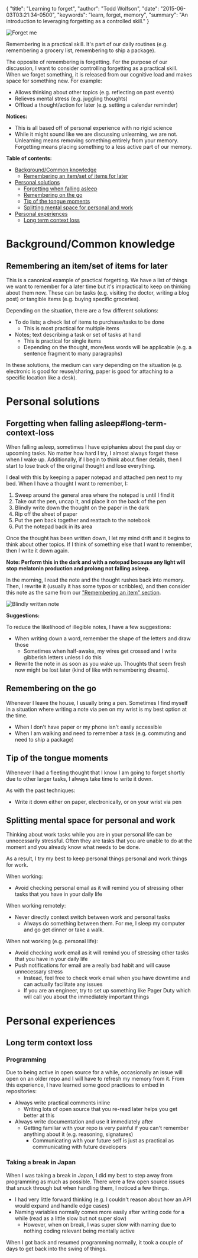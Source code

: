 {
  "title": "Learning to forget",
  "author": "Todd Wolfson",
  "date": "2015-06-03T03:21:34-0500",
  "keywords": "learn, forget, memory",
  "summary": "An introduction to leveraging forgetting as a controlled skill."
}

![Forget me](/public/images/articles/learning-to-forget/forget-me.png)

Remembering is a practical skill. It's part of our daily routines (e.g. remembering a grocery list, remembering to ship a package).

The opposite of remembering is forgetting. For the purpose of our discussion, I want to consider controlling forgetting as a practical skill. When we forget something, it is released from our cognitive load and makes space for something new. For example:

- Allows thinking about other topics (e.g. reflecting on past events)
- Relieves mental stress (e.g. juggling thoughts)
- Offload a thought/action for later (e.g. setting a calendar reminder)

**Notices:**

- This is all based off of personal experience with no rigid science
- While it might sound like we are discussing unlearning, we are not. Unlearning means removing something entirely from your memory. Forgetting means placing something to a less active part of our memory.

**Table of contents:**

- [Background/Common knowledge](#background-common-knowledge)
    - [Remembering an item/set of items for later](#remembering-an-item-set-of-items-for-later)
- [Personal solutions](#personal-solutions)
    - [Forgetting when falling asleep](#forgetting-when-falling-asleep)
    - [Remembering on the go](#remembering-on-the-go)
    - [Tip of the tongue moments](#tip-of-the-tongue-moments)
    - [Splitting mental space for personal and work](#splitting-mental-space-for-personal-and-work)
- [Personal experiences](#personal-experiences)
    - [Long term context loss](#long-term-context-loss)

# Background/Common knowledge
## Remembering an item/set of items for later
This is a canonical example of practical forgetting. We have a list of things we want to remember for a later time but it's impractical to keep on thinking about them now. These can be tasks (e.g. visiting the doctor, writing a blog post) or tangible items (e.g. buying specific groceries).

Depending on the situation, there are a few different solutions:

- To do lists; a check list of items to purchase/tasks to be done
    - This is most practical for multiple items
- Notes; text describing a task or set of tasks at hand
    - This is practical for single items
    - Depending on the thought, more/less words will be applicable (e.g. a sentence fragment to many paragraphs)

In these solutions, the medium can vary depending on the situation (e.g. electronic is good for reuse/sharing, paper is good for attaching to a specific location like a desk).

# Personal solutions
## Forgetting when falling asleep#long-term-context-loss
When falling asleep, sometimes I have epiphanies about the past day or upcoming tasks. No matter how hard I try, I almost always forget these when I wake up. Additionally, if I begin to think about finer details, then I start to lose track of the original thought and lose everything.

I deal with this by keeping a paper notepad and attached pen next to my bed. When I have a thought I want to remember, I:

1. Sweep around the general area where the notepad is until I find it
2. Take out the pen, uncap it, and place it on the back of the pen
3. Blindly write down the thought on the paper in the dark
4. Rip off the sheet of paper
5. Put the pen back together and reattach to the notebook
6. Put the notepad back in its area

Once the thought has been written down, I let my mind drift and it begins to think about other topics. If I think of something else that I want to remember, then I write it down again.

**Note: Perform this in the dark and with a notepad because any light will stop melatonin production and prolong not falling asleep.**

In the morning, I read the note and the thought rushes back into memory. Then, I rewrite it (usually it has some typos or scribbles), and then consider this note as the same from our ["Remembering an item" section][remembering-an-item].

[remembering-an-item]: #remembering-an-item-set-of-items-for-later

![Blindly written note](/public/images/articles/learning-to-forget/blind-note.png)

**Suggestions:**

To reduce the likelihood of illegible notes, I have a few suggestions:

- When writing down a word, remember the shape of the letters and draw those
    - Sometimes when half-awake, my wires get crossed and I write gibberish letters unless I do this
- Rewrite the note in as soon as you wake up. Thoughts that seem fresh now might be lost later (kind of like with remembering dreams).

## Remembering on the go
Whenever I leave the house, I usually bring a pen. Sometimes I find myself in a situation where writing a note via pen on my wrist is my best option at the time.

- When I don't have paper or my phone isn't easily accessible
- When I am walking and need to remember a task (e.g. commuting and need to ship a package)

## Tip of the tongue moments
Whenever I had a fleeting thought that I know I am going to forget shortly due to other larger tasks, I always take time to write it down.

As with the past techniques:

- Write it down either on paper, electronically, or on your wrist via pen

## Splitting mental space for personal and work
Thinking about work tasks while you are in your personal life can be unnecessarily stressful. Often they are tasks that you are unable to do at the moment and you already know what needs to be done.

As a result, I try my best to keep personal things personal and work things for work.

When working:

- Avoid checking personal email as it will remind you of stressing other tasks that you have in your daily life

When working remotely:

- Never directly context switch between work and personal tasks
    - Always do something between them. For me, I sleep my computer and go get dinner or take a walk.

When not working (e.g. personal life):
- Avoid checking work email as it will remind you of stressing other tasks that you have in your daily life
- Push notifications for email are a really bad habit and will cause unnecessary stress
    - Instead, feel free to check work email when you have downtime and can actually facilitate any issues
    - If you are an engineer, try to set up something like Pager Duty which will call you about the immediately important things

# Personal experiences
## Long term context loss
### Programming
Due to being active in open source for a while, occasionally an issue will open on an older repo and I will have to refresh my memory from it. From this experience, I have learned some good practices to embed in repositories:

- Always write practical comments inline
    - Writing lots of open source that you re-read later helps you get better at this
- Always write documentation and use it immediately after
    - Getting familiar with your repo is very painful if you can't remember anything about it (e.g. reasoning, signatures)
        - Communicating with your future self is just as practical as communicating with future developers

### Taking a break in Japan
When I was taking a break in Japan, I did my best to step away from programming as much as possible. There were a few open source issues that snuck through but when handling them, I noticed a few things.

- I had very little forward thinking (e.g. I couldn't reason about how an API would expand and handle edge cases)
- Naming variables normally comes more easily after writing code for a while (read as a little slow but not super slow)
    - However, when on break, I was super slow with naming due to nothing coding relevant being mentally active

When I got back and resumed programming normally, it took a couple of days to get back into the swing of things.

